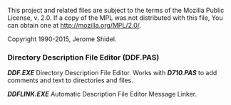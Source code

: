 This project and related files are subject to the terms of the Mozilla Public License, 
v. 2.0. If a copy of the MPL was not distributed with this file, You can obtain one at 
http://mozilla.org/MPL/2.0/.

Copyright 1990-2015, Jerome Shidel.

### Directory Description File Editor (DDF.PAS)

**_DDF.EXE_** Directory Description File Editor. Works with **_D710.PAS_** to add comments
and text to directories and files.

**_DDFLINK.EXE_** Automatic Description File Editor Message Linker.
